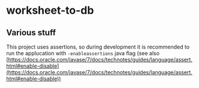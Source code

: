 # worksheet-to-db #

## Various stuff #

This project uses assertions, so during development it is recommended to run
the applucation with `-enableassertions` java flag (see also 
[https://docs.oracle.com/javase/7/docs/technotes/guides/language/assert.html#enable-disable](https://docs.oracle.com/javase/7/docs/technotes/guides/language/assert.html#enable-disable))

